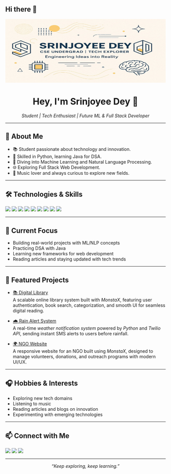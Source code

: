 ## Hi there 👋

<p align="center">
  <img src="https://github.com/SrinjoyeeDey/SrinjoyeeDey/blob/master/my_banner_SrinjoyeeDey.jpg" alt="Profile Banner" width="800" height="200">
</p>
<!-- ![Profile Banner](https://github.com/SrinjoyeeDey/SrinjoyeeDey/blob/master/my_banner_SrinjoyeeDey.jpg) -->

<h1 align="center">Hey, I'm Srinjoyee Dey 👋</h1>
<p align="center">
  <i>Student | Tech Enthusiast | Future ML & Full Stack Developer</i>
</p>

---

## 🚀 About Me

- 📚 Student passionate about technology and innovation.
- 🐍 Skilled in Python, learning Java for DSA.
- 🤖 Diving into Machine Learning and Natural Language Processing.
- 🌐 Exploring Full Stack Web Development.
- 🎵 Music lover and always curious to explore new fields.

---

## 🛠️ Technologies & Skills

<p align="left">
  <img src="https://img.shields.io/badge/Python-3776AB?logo=python&logoColor=white">
  <img src="https://img.shields.io/badge/Java-007396?logo=java&logoColor=white">
  <img src="https://img.shields.io/badge/HTML5-E34F26?logo=html5&logoColor=white">
  <img src="https://img.shields.io/badge/CSS3-1572B6?logo=css3&logoColor=white">
  <img src="https://img.shields.io/badge/JavaScript-F7DF1E?logo=javascript&logoColor=black">
  <img src="https://img.shields.io/badge/Node.js-339933?logo=node.js&logoColor=white">
  <img src="https://img.shields.io/badge/React-61DAFB?logo=react&logoColor=black">
  <img src="https://img.shields.io/badge/Machine%20Learning-blueviolet">
  <img src="https://img.shields.io/badge/NLP-teal">
</p>

---

## 🌱 Current Focus

- Building real-world projects with ML/NLP concepts
- Practicing DSA with Java
- Learning new frameworks for web development
- Reading articles and staying updated with tech trends

---


## 🌟 Featured Projects  

- [📚 Digital Library](#)  
  A scalable online library system built with *MonstaX*, featuring user authentication, book search, categorization, and smooth UI for seamless digital reading.  

- [🌧 Rain Alert System](https://github.com/SrinjoyeeDey/Twilio-Rain-Alert)  
  A real-time *weather notification system* powered by *Python* and *Twilio API*, sending instant SMS alerts to users before rainfall.  

- [🌍 NGO Website](https://github.com/SrinjoyeeDey/HelpingHands)  
  A responsive website for an NGO built using *MonstaX*, designed to manage volunteers, donations, and outreach programs with modern UI/UX.

---

## 🎧 Hobbies & Interests

- Exploring new tech domains
- Listening to music
- Reading articles and blogs on innovation
- Experimenting with emerging technologies

---

## 📫 Connect with Me

<p align="left">
  <a href="www.linkedin.com/in/srinjoyee-dey"><img src="https://img.shields.io/badge/LinkedIn-blue?logo=linkedin&logoColor=white"></a>
  <a href="#"><img src="https://img.shields.io/badge/Twitter-1DA1F2?logo=twitter&logoColor=white"></a>
  <a href="https://github.com/SrinjoyeeDey"><img src="https://img.shields.io/badge/Portfolio-24292F?logo=github&logoColor=white"></a>
</p>

---

<p align="center">
  <i>“Keep exploring, keep learning.”</i>
</p>
